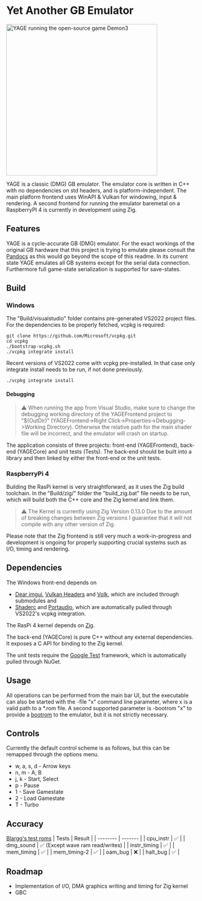 # Yet Another GB Emulator

<img src="yage.png?" alt="YAGE running the open-source game Demon3" width="400"/>

YAGE is a classic (DMG) GB emulator. The emulator core is written in C++ with no dependencies on std headers, and is platform-independent. The main platform frontend uses WinAPI & Vulkan for windowing, input & rendering. A second frontend for running the emulator baremetal on a RaspberryPI 4 is currently in development using Zig.

## Features
YAGE is a cycle-accurate GB (DMG) emulator. For the exact workings of the original GB hardware that this project is trying to emulate please consult the [Pandocs](https://gbdev.io/pandocs/) as this would go beyond the scope of this readme. In its current state YAGE emulates all GB systems except for the serial data connection.
Furthermore full game-state serialization is supported for save-states.

## Build
### Windows
The "Build/visualstudio" folder contains pre-generated VS2022 project files. For the dependencies to be properly fetched, vcpkg is required:
```
git clone https://github.com/Microsoft/vcpkg.git
cd vcpkg
./bootstrap-vcpkg.sh
./vcpkg integrate install
```
Recent versions of VS2022 come with vcpkg pre-installed. In that case only integrate install needs to be run, if not done previously.
```
./vcpkg integrate install
```
#### Debugging
> :warning: When running the app from Visual Studio, make sure to change the debugging working directory of the YAGEFrontend project to "$(OutDir)" (YAGEFrontend->Right Click->Properties->Debugging->Working Directory). Otherwise the relative path for the main shader file will be incorrect, and the emulator will crash on startup.

The application consists of three projects: front-end (YAGEFrontend), back-end (YAGECore) and unit tests (Tests).
The back-end should be built into a library and then linked by either the front-end or the unit tests.


### RaspberryPi 4
Building the RasPi kernel is very straightforward, as it uses the Zig build toolchain. In the "Build/zig/" folder the "build_zig.bat" file needs to be run, which will build both the C++ core and the Zig kernel and link them. 



> :warning: The Kernel is currently using Zig Version 0.13.0 Due to the amount of breaking changes between Zig versions I guarantee that it will not compile with any other version of Zig.

Please note that the Zig frontend is still very much a work-in-progress and development is ongoing for properly supporting crucial systems such as I/O, timing and rendering.

## Dependencies
The Windows front-end depends on
- [Dear imgui](https://github.com/ocornut/imgui), [Vulkan Headers](https://github.com/KhronosGroup/Vulkan-Headers) and [Volk](https://github.com/zeux/volk/), which are included through submodules and
- [Shaderc](https://github.com/google/shaderc) and [Portaudio](https://portaudio.com/), which are automatically pulled through VS2022's vcpkg integration.

The RasPi 4 kernel depends on [Zig](https://ziglang.org/download/).

The back-end (YAGECore) is pure C++ without any external dependencies. It exposes a C API for binding to the Zig kernel.

The unit tests require the [Google Test](https://github.com/google/googletest) framework, which is automatically pulled through NuGet.

## Usage

All operations can be performed from the main bar UI, but the executable can also be started with the -file "x" command line parameter, where x is a valid path to a *.rom file. A second supported parameter is -bootrom "x" to provide a [bootrom](https://gbdev.gg8.se/wiki/articles/Gameboy_Bootstrap_ROM) to the emulator, but it is not strictly necessary.

## Controls
Currently the default control scheme is as follows, but this can be remapped through the options menu.

- w, a, s, d - Arrow keys
- n, m - A, B
- j, k - Start, Select
- p - Pause
- 1 - Save Gamestate
- 2 - Load Gamestate
- T - Turbo

## Accuracy

[Blargg's test roms](https://github.com/retrio/gb-test-roms)
| Tests    | Result |
| -------- | ------- |
| cpu_instr  | ✅ |
| dmg_sound | ✅ (Except wave ram read/writes) |
| instr_timing    |  ✅  |
| mem_timing | ✅ |
| mem_timing-2 | ✅ |
| oam_bug | ❌ |
| halt_bug | ✅ |

## Roadmap
- Implementation of I/O, DMA graphics writing and timing for Zig kernel
- GBC

